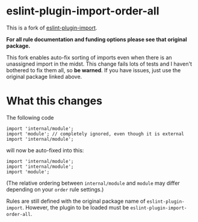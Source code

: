 # eslint-plugin-import-order-all

This is a fork of [eslint-plugin-import](https://www.npmjs.com/package/eslint-plugin-import).

**For all rule documentation and funding options please see that original package.**

This fork enables auto-fix sorting of imports even when there is an unassigned import in the midst. This change fails lots of tests and I haven't bothered to fix them all, so **be warned**. If you have issues, just use the original package linked above.

# What this changes

The following code

```
import 'internal/module';
import 'module'; // completely ignored, even though it is external
import 'internal/module';
```

will now be auto-fixed into this:

```
import 'internal/module';
import 'internal/module';
import 'module';
```

(The relative ordering between `internal/module` and `module` may differ depending on your `order` rule settings.)

Rules are still defined with the original package name of `eslint-plugin-import`. However, the plugin to be loaded must be `eslint-plugin-import-order-all`.